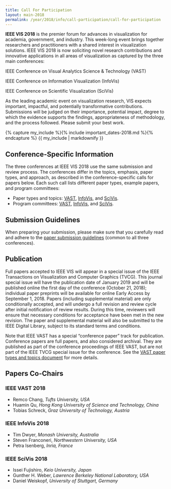 ```yaml
---
title: Call For Participation
layout: main-2018
permalink: /year/2018/info/call-participation/call-for-participation
---
```


**IEEE VIS 2018** is the premier forum for advances in visualization for academia, government, and industry. This week-long event brings together researchers and practitioners with a shared interest in visualization solutions. IEEE VIS 2018 is now soliciting novel research contributions and innovative applications in all areas of visualization as captured by the three main conferences:

IEEE Conference on Visual Analytics Science & Technology (VAST)

IEEE Conference on Information Visualization (InfoVis)

IEEE Conference on Scientific Visualization (SciVis)

As the leading academic event on visualization research, VIS expects important, impactful, and potentially transformative contributions. Submissions will be judged on their importance, potential impact, degree to which the evidence supports the findings, appropriateness of methodology, and the process followed. Please submit your best work.

{% capture my_include %}{% include important_dates-2018.md %}{% endcapture %}
{{ my_include | markdownify }}

## Conference-Specific Information

The three conferences at IEEE VIS 2018 use the same submission and review process. The conferences differ in the topics, emphasis, paper types, and approach, as described in the conference-specific calls for papers below. Each such call lists different paper types, example papers, and program committees:

* Paper types and topics: [VAST](vast-paper-types), [InfoVis](infovis-paper-types), and [SciVis](scivis-paper-types).
* Program committees: [VAST](../committees/vast-program-committee), [InfoVis](../committees/infovis-program-committee), and [SciVis](../committees/scivis-program-committee).

## Submission Guidelines

When preparing your submission, please make sure that you carefully read and adhere to the [paper submission guidelines](paper-submission-guidelines) (common to all three conferences).

## Publication

Full papers accepted to IEEE VIS will appear in a special issue of the IEEE Transactions on Visualization and Computer Graphics (TVCG). This journal special issue will have the publication date of January 2019 and will be published online the first day of the conference (October 21, 2018); individual paper preprints will be available for online Early Access by September 1, 2018. Papers (including supplemental material) are only conditionally accepted, and will undergo a full revision and review cycle after initial notification of review results. During this time, reviewers will ensure that necessary conditions for acceptance have been met in the new revision. The paper and supplemental material will also be submitted to the IEEE Digital Library, subject to its standard terms and conditions.

Note that IEEE VAST has a special “conference paper” track for publication. Conference papers are full papers, and also considered archival. They are published as part of the conference proceedings of IEEE VAST, but are not part of the IEEE TVCG special issue for the conference. See the [VAST paper types and topics document](vast-paper-types) for more details.

## Papers Co-Chairs

 

### IEEE VAST 2018

* Remco Chang, *Tufts University, USA*
* Huamin Qu, *Hong Kong University of Science and Technology, China*
* Tobias Schreck, *Graz University of Technology, Austria*

### IEEE InfoVis 2018

* Tim Dwyer, *Monash University, Australia*
* Steven Franconeri, *Northwestern University, USA*
* Petra Isenberg, *Inria, France*


### IEEE SciVis 2018

* Issei Fujishiro, *Keio University, Japan*
* Gunther H. Weber, *Lawrence Berkeley National Laboratory, USA*
* Daniel Weiskopf, *University of Stuttgart, Germany*

